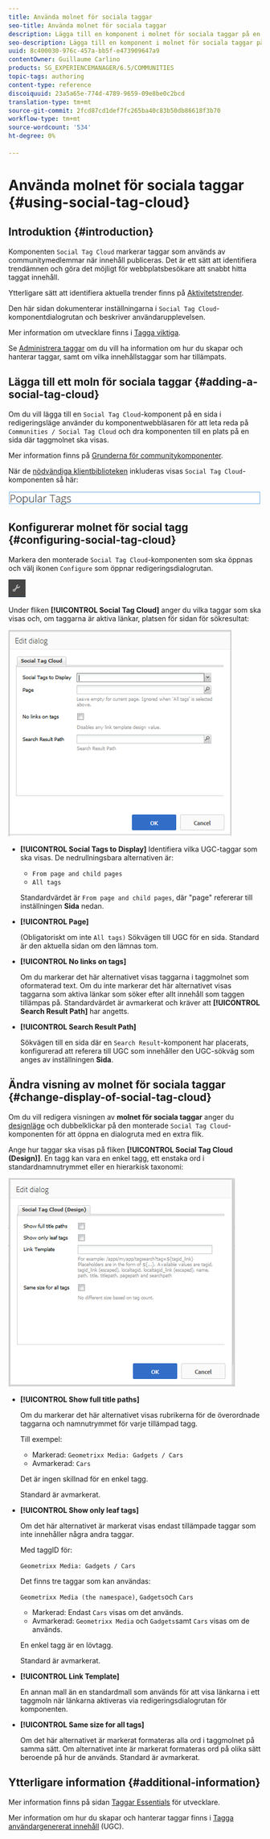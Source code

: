 ```yaml
---
title: Använda molnet för sociala taggar
seo-title: Använda molnet för sociala taggar
description: Lägga till en komponent i molnet för sociala taggar på en sida
seo-description: Lägga till en komponent i molnet för sociala taggar på en sida
uuid: 8c400030-976c-457a-bb5f-e473909647a9
contentOwner: Guillaume Carlino
products: SG_EXPERIENCEMANAGER/6.5/COMMUNITIES
topic-tags: authoring
content-type: reference
discoiquuid: 23a5a65e-774d-4789-9659-09e8be0c2bcd
translation-type: tm+mt
source-git-commit: 2fcd87cd1def7fc265ba40c83b50db86618f3b70
workflow-type: tm+mt
source-wordcount: '534'
ht-degree: 0%

---
```



# Använda molnet för sociala taggar {#using-social-tag-cloud}

## Introduktion {#introduction}

Komponenten `Social Tag Cloud` markerar taggar som används av communitymedlemmar när innehåll publiceras. Det är ett sätt att identifiera trendämnen och göra det möjligt för webbplatsbesökare att snabbt hitta taggat innehåll.

Ytterligare sätt att identifiera aktuella trender finns på [Aktivitetstrender](trends.md).

Den här sidan dokumenterar inställningarna i `Social Tag Cloud`-komponentdialogrutan och beskriver användarupplevelsen.

Mer information om utvecklare finns i [Tagga viktiga](tag.md).

Se [Administrera taggar](../../help/sites-administering/tags.md) om du vill ha information om hur du skapar och hanterar taggar, samt om vilka innehållstaggar som har tillämpats.

## Lägga till ett moln för sociala taggar {#adding-a-social-tag-cloud}

Om du vill lägga till en `Social Tag Cloud`-komponent på en sida i redigeringsläge använder du komponentwebbläsaren för att leta reda på `Communities / Social Tag Cloud` och dra komponenten till en plats på en sida där taggmolnet ska visas.

Mer information finns på [Grunderna för communitykomponenter](basics.md).

När de [nödvändiga klientbiblioteken](tag.md#essentials-for-client-side) inkluderas visas `Social Tag Cloud`-komponenten så här:

![social-tag](assets/social-tag.png)

## Konfigurerar molnet för social tagg {#configuring-social-tag-cloud}

Markera den monterade `Social Tag Cloud`-komponenten som ska öppnas och välj ikonen `Configure` som öppnar redigeringsdialogrutan.

![konfigurera](assets/configure-new.png)

Under fliken **[!UICONTROL Social Tag Cloud]** anger du vilka taggar som ska visas och, om taggarna är aktiva länkar, platsen för sidan för sökresultat:

![social-tag-cloud](assets/social-tag-cloud.png)

* **[!UICONTROL Social Tags to Display]**
Identifiera vilka UGC-taggar som ska visas. De nedrullningsbara alternativen är:

   * `From page and child pages`
   * `All tags`

   Standardvärdet är `From page and child pages`, där &quot;page&quot; refererar till inställningen **Sida** nedan.

* **[!UICONTROL Page]**

   (Obligatoriskt om inte `All tags)` Sökvägen till UGC för en sida. Standard är den aktuella sidan om den lämnas tom.

* **[!UICONTROL No links on tags]**

   Om du markerar det här alternativet visas taggarna i taggmolnet som oformaterad text. Om du inte markerar det här alternativet visas taggarna som aktiva länkar som söker efter allt innehåll som taggen tillämpas på. Standardvärdet är avmarkerat och kräver att **[!UICONTROL Search Result Path]** har angetts.

* **[!UICONTROL Search Result Path]**

   Sökvägen till en sida där en `Search Result`-komponent har placerats, konfigurerad att referera till UGC som innehåller den UGC-sökväg som anges av inställningen **Sida**.

## Ändra visning av molnet för sociala taggar {#change-display-of-social-tag-cloud}

Om du vill redigera visningen av **molnet för sociala taggar** anger du [designläge](../../help/sites-authoring/default-components-designmode.md) och dubbelklickar på den monterade `Social Tag Cloud`-komponenten för att öppna en dialogruta med en extra flik.

Ange hur taggar ska visas på fliken **[!UICONTROL Social Tag Cloud (Design)]**. En tagg kan vara en enkel tagg, ett enstaka ord i standardnamnutrymmet eller en hierarkisk taxonomi:

![social-tag-cloud-design](assets/social-tag-cloud-design.png)

* **[!UICONTROL Show full title paths]**

   Om du markerar det här alternativet visas rubrikerna för de överordnade taggarna och namnutrymmet för varje tillämpad tagg.

   Till exempel:

   * Markerad: `Geometrixx Media: Gadgets / Cars`
   * Avmarkerad: `Cars`

   Det är ingen skillnad för en enkel tagg.

   Standard är avmarkerat.

* **[!UICONTROL Show only leaf tags]**

   Om det här alternativet är markerat visas endast tillämpade taggar som inte innehåller några andra taggar.

   Med taggID för:

   `Geometrixx Media: Gadgets / Cars`

   Det finns tre taggar som kan användas:

   `Geometrixx Media (the namespace)`,  `Gadgets`och  `Cars`

   * Markerad: Endast `Cars` visas om det används.
   * Avmarkerad: `Geometrixx Media` och `Gadgets`samt `Cars` visas om de används.

   En enkel tagg är en lövtagg.

   Standard är avmarkerat.

* **[!UICONTROL Link Template]**

   En annan mall än en standardmall som används för att visa länkarna i ett taggmoln när länkarna aktiveras via redigeringsdialogrutan för komponenten.

* **[!UICONTROL Same size for all tags]**

   Om det här alternativet är markerat formateras alla ord i taggmolnet på samma sätt. Om alternativet inte är markerat formateras ord på olika sätt beroende på hur de används. Standard är avmarkerat.

## Ytterligare information {#additional-information}

Mer information finns på sidan [Taggar Essentials](tag.md) för utvecklare.

Mer information om hur du skapar och hanterar taggar finns i [Tagga användargenererat innehåll](tag-ugc.md) (UGC).
